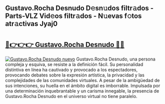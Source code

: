 ## Gustavo.Rocha Desnudo D𝚎sn𝚞dos filtr𝚊dos - Parts-VLZ Vid𝚎os filtr𝚊dos - N𝚞evas f𝚘tos atr𝚊ctivas Jyaj0

# <h2><a href="http://mb06tch.tromn.icu/?c=Gustavo.Rocha+Desnudo">🔗👉👉👉 Gustavo.Rocha Desnudo 🔗🔗</a></h2>

[![Gustavo.Rocha Desnudo nuevo](https://i.imgur.com/pEAQMta.gif)](http://mb06tch.tromn.icu/?c=Gustavo.Rocha+Desnudo)
Gustavo.Rocha Desnudo, una persona compleja y esquiva, se resiste a la definición fácil. Su personalidad distintiva en línea ha cautivado y provocado a los espectadores, provocando debates sobre la expresión artística, la privacidad y las complejidades de las comunidades virtuales. A pesar de la ambigüedad de sus intenciones, su huella en el ámbito digital es imborrable. Impulsada por una determinación inquebrantable y un carisma innegable, la presencia de Gustavo.Rocha Desnudo en el universo virtual no tiene paralelo.
